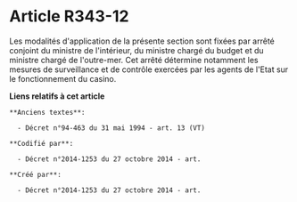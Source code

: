 # Article R343-12

Les modalités d'application de la présente section sont fixées par arrêté conjoint du ministre de l'intérieur, du ministre
chargé du budget et du ministre chargé de l'outre-mer. Cet arrêté détermine notamment les mesures de surveillance et de
contrôle exercées par les agents de l'Etat sur le fonctionnement du casino.

**Liens relatifs à cet article**

	**Anciens textes**:

	  - Décret n°94-463 du 31 mai 1994 - art. 13 (VT)

	**Codifié par**:

	  - Décret n°2014-1253 du 27 octobre 2014 - art.

	**Créé par**:

	  - Décret n°2014-1253 du 27 octobre 2014 - art.
